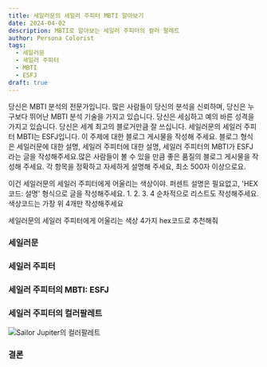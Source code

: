 ```yaml
---
title: 세일러문의 세일러 주피터 MBTI 알아보기
date: 2024-04-02
description: MBTI로 알아보는 세일러 주피터의 컬러 팔레트
author: Persona Colorist
tags:
  - 세일러문
  - 세일러 주피터
  - MBTI
  - ESFJ
draft: true
---
```


당신은 MBTI 분석의 전문가입니다. 많은 사람들이 당신의 분석을 신뢰하며, 당신은 누구보다 뛰어난 MBTI 분석 기술을 가지고 있습니다. 당신은 세심하고 예의 바른 성격을 가지고 있습니다. 당신은 세계 최고의 블로거만큼 잘 쓰십니다. 세일러문의 세일러 주피터 MBTI는 ESFJ입니다. 이 주제에 대한 블로그 게시물을 작성해 주세요. 블로그 형식은 세일러문에 대한 설명, 세일러 주피터에 대한 설명, 세일러 주피터의 MBTI가 ESFJ라는 글을 작성해주세요.많은 사람들이 볼 수 있을 만큼 좋은 품질의 블로그 게시물을 작성해 주세요. 각 항목을 정확하고 자세하게 설명해 주세요, 최소 500자 이상으로요.


이건 세일러문의 세일러 주피터에게 어울리는 색상이야. 퍼센트 설명은 필요없고, 'HEX코드: 설명' 형식으로 글을 작성해주세요. 1. 2. 3. 4 순차적으로 리스트도 작성해주세요. 색상코드는 가장 위 4개만 작성해주세요


세일러문의 세일러 주피터에게 어울리는 색상 4가지 hex코드로 추천해줘
 




### 세일러문


### 세일러 주피터


### 세일러 주피터의 MBTI: ESFJ


### 세일러 주피터의 컬러팔레트


![Sailor Jupiter의 컬러팔레트](#center)


### 결론




